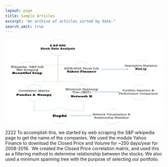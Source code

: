 ```yaml
---
layout: page
title: Sample Articles
excerpt: "An archive of articles sorted by date."
search_omit: true
---
```



![Method](/images/Method.png)

2222 To accomplish this, we started by web scraping the S&P wikipedia page to get the name of the companies. We used the module Yahoo Finance to download the Closed Price and Volume for ~250 days/year for 2008-2016.  We created the Closed Price correlation matrix, and used this as a filtering method to determine relationship between the stocks. We also used a minimum spanning tree with the purpose of selecting our portfolio. 

